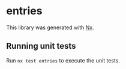 # entries

This library was generated with [Nx](https://nx.dev).

## Running unit tests

Run `nx test entries` to execute the unit tests.
